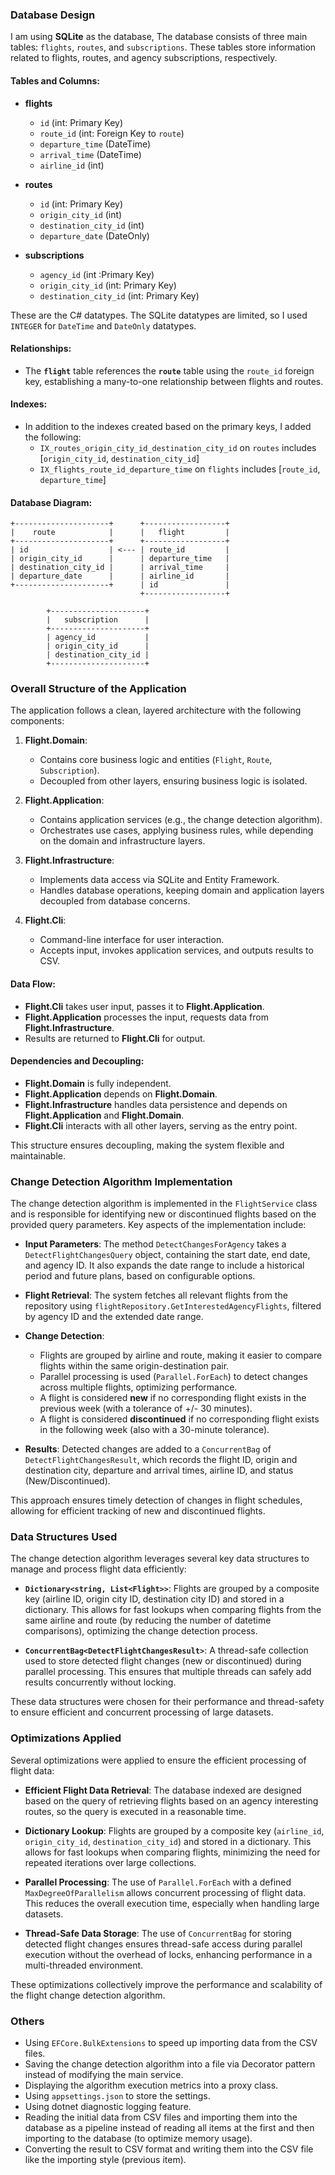 ### Database Design

I am using **SQLite** as the database, The database consists of three main tables: `flights`, `routes`, and `subscriptions`. These tables store information related to flights, routes, and agency subscriptions, respectively.

#### Tables and Columns:

- **flights**
    - `id` (int: Primary Key)
    - `route_id` (int: Foreign Key to `route`)
    - `departure_time` (DateTime)
    - `arrival_time` (DateTime)
    - `airline_id` (int)

- **routes**
    - `id` (int: Primary Key)
    - `origin_city_id` (int)
    - `destination_city_id` (int)
    - `departure_date` (DateOnly)

- **subscriptions**
    - `agency_id` (int :Primary Key)
    - `origin_city_id` (int: Primary Key)
    - `destination_city_id` (int: Primary Key)

These are the C# datatypes. The SQLite datatypes are limited, so I used `INTEGER` for `DateTime` and `DateOnly` datatypes.

#### Relationships:
  - The **`flight`** table references the **`route`** table using the `route_id` foreign key, establishing a many-to-one relationship between flights and routes.

#### Indexes:
  - In addition to the indexes created based on the primary keys, I added the following:
    - `IX_routes_origin_city_id_destination_city_id` on `routes` includes [`origin_city_id`, `destination_city_id`]
    - `IX_flights_route_id_departure_time` on `flights` includes [`route_id`, `departure_time`] 

#### Database Diagram:

```
+---------------------+      +------------------+
|    route            |      |   flight         |
+---------------------+      +------------------+
| id                  | <--- | route_id         |
| origin_city_id      |      | departure_time   |
| destination_city_id |      | arrival_time     |
| departure_date      |      | airline_id       |
+---------------------+      | id               |
                             +------------------+

        +---------------------+
        |   subscription      |
        +---------------------+
        | agency_id           |
        | origin_city_id      |
        | destination_city_id |
        +---------------------+
```

### Overall Structure of the Application

The application follows a clean, layered architecture with the following components:

1. **Flight.Domain**:
   - Contains core business logic and entities (`Flight`, `Route`, `Subscription`).
   - Decoupled from other layers, ensuring business logic is isolated.

2. **Flight.Application**:
   - Contains application services (e.g., the change detection algorithm).
   - Orchestrates use cases, applying business rules, while depending on the domain and infrastructure layers.

3. **Flight.Infrastructure**:
   - Implements data access via SQLite and Entity Framework.
   - Handles database operations, keeping domain and application layers decoupled from database concerns.

4. **Flight.Cli**:
   - Command-line interface for user interaction.
   - Accepts input, invokes application services, and outputs results to CSV.

#### Data Flow:
- **Flight.Cli** takes user input, passes it to **Flight.Application**.
- **Flight.Application** processes the input, requests data from **Flight.Infrastructure**.
- Results are returned to **Flight.Cli** for output.

#### Dependencies and Decoupling:
- **Flight.Domain** is fully independent.
- **Flight.Application** depends on **Flight.Domain**.
- **Flight.Infrastructure** handles data persistence and depends on **Flight.Application** and **Flight.Domain**.
- **Flight.Cli** interacts with all other layers, serving as the entry point.

This structure ensures decoupling, making the system flexible and maintainable.


### Change Detection Algorithm Implementation

The change detection algorithm is implemented in the `FlightService` class and is responsible for identifying new or discontinued flights based on the provided query parameters. Key aspects of the implementation include:

- **Input Parameters**: The method `DetectChangesForAgency` takes a `DetectFlightChangesQuery` object, containing the start date, end date, and agency ID. It also expands the date range to include a historical period and future plans, based on configurable options.

- **Flight Retrieval**: The system fetches all relevant flights from the repository using `flightRepository.GetInterestedAgencyFlights`, filtered by agency ID and the extended date range.

- **Change Detection**:
  - Flights are grouped by airline and route, making it easier to compare flights within the same origin-destination pair.
  - Parallel processing is used (`Parallel.ForEach`) to detect changes across multiple flights, optimizing performance.
  - A flight is considered **new** if no corresponding flight exists in the previous week (with a tolerance of +/- 30 minutes).
  - A flight is considered **discontinued** if no corresponding flight exists in the following week (also with a 30-minute tolerance).

- **Results**: Detected changes are added to a `ConcurrentBag` of `DetectFlightChangesResult`, which records the flight ID, origin and destination city, departure and arrival times, airline ID, and status (New/Discontinued).

This approach ensures timely detection of changes in flight schedules, allowing for efficient tracking of new and discontinued flights.


### Data Structures Used

The change detection algorithm leverages several key data structures to manage and process flight data efficiently:

- **`Dictionary<string, List<Flight>>`**:
  Flights are grouped by a composite key (airline ID, origin city ID, destination city ID) and stored in a dictionary. This allows for fast lookups when comparing flights from the same airline and route (by reducing the number of datetime comparisons), optimizing the change detection process.

- **`ConcurrentBag<DetectFlightChangesResult>`**:
  A thread-safe collection used to store detected flight changes (new or discontinued) during parallel processing. This ensures that multiple threads can safely add results concurrently without locking.

These data structures were chosen for their performance and thread-safety to ensure efficient and concurrent processing of large datasets.


### Optimizations Applied

Several optimizations were applied to ensure the efficient processing of flight data:

- **Efficient Flight Data Retrieval**:
   The database indexed are designed based on the query of retrieving flights based on an agency interesting routes, so the query is executed in a reasonable time.

- **Dictionary Lookup**:
   Flights are grouped by a composite key (`airline_id`, `origin_city_id`, `destination_city_id`) and stored in a dictionary. This allows for fast lookups when comparing flights, minimizing the need for repeated iterations over large collections.

- **Parallel Processing**:
   The use of `Parallel.ForEach` with a defined `MaxDegreeOfParallelism` allows concurrent processing of flight data. This reduces the overall execution time, especially when handling large datasets.

- **Thread-Safe Data Storage**:
   The use of `ConcurrentBag` for storing detected flight changes ensures thread-safe access during parallel execution without the overhead of locks, enhancing performance in a multi-threaded environment.

These optimizations collectively improve the performance and scalability of the flight change detection algorithm.

### Others
  - Using `EFCore.BulkExtensions` to speed up importing data from the CSV files.
  - Saving the change detection algorithm into a file via Decorator pattern instead of modifying the main service.
  - Displaying the algorithm execution metrics into a proxy class.
  - Using `appsettings.json` to store the settings.
  - Using dotnet diagnostic logging feature.
  - Reading the initial data from CSV files and importing them into the database as a pipeline instead of reading all items at the first and then importing to the database (to optimize memory usage).
  - Converting the result to CSV format and writing them into the CSV file like the importing style (previous item). 